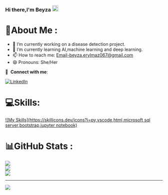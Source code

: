 ### Hi there,I'm Beyza <img src = "https://raw.githubusercontent.com/MartinHeinz/MartinHeinz/master/wave.gif" width = 20px>

# 💫About Me :
- 🔭 I’m currently working on a disease detection project.
- 🌱 I’m currently learning AI,machine learning and deep learning.
- 📫 How to reach me: Email-beyza.erylmaz067@gmail.com
- 😄 Pronouns: She/Her


🔗 &nbsp;**Connect with me**:

[![LinkedIn](https://img.shields.io/badge/LinkedIn-%230077B5.svg?logo=linkedin&logoColor=white)](https://linkedin.com/in/selvinaz-beyza-eryılmaz-0950a5228) 

# 💻Skills:
[![My Skills](https://skillicons.dev/icons?i=py,vscode,html,microsoft sql server,bootstrap,jupyter notebook)](https://skillicons.dev)

# 📊GitHub Stats :
![](https://github-readme-stats.vercel.app/api?username=SBeyzaEryilmaz&theme=radical&hide_border=false&include_all_commits=false&count_private=true)<br/>
![](https://github-readme-streak-stats.herokuapp.com/?user=SBeyzaEryilmaz&theme=radical&hide_border=false)<br/>
![](https://github-readme-stats.vercel.app/api/top-langs/?username=SBeyzaEryilmaz&theme=radical&hide_border=false&include_all_commits=false&count_private=true&layout=compact)

---
![](https://komarev.com/ghpvc/?username=SBeyzaEryilmaz&style=flat)



